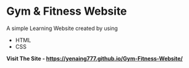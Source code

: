 # Gym & Fitness Website

A simple Learning Website created by using
- HTML
- CSS

**Visit The Site - https://yenaing777.github.io/Gym-Fitness-Website/**
